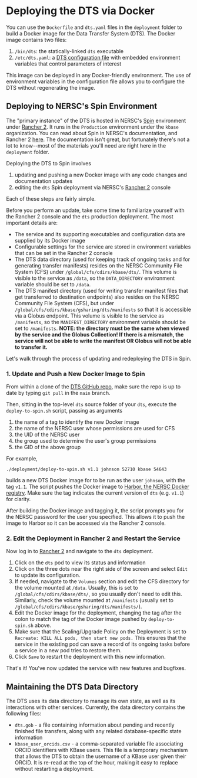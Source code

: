 # Deploying the DTS via Docker

You can use the `Dockerfile` and `dts.yaml` files in the `deployment` folder to
build a Docker image for the Data Transfer System (DTS). The Docker image
contains two files:

1. `/bin/dts`: the statically-linked `dts` executable
2. `/etc/dts.yaml`: a [DTS configuration file](config.md) with embedded
   environment variables that control parameters of interest

This image can be deployed in any Docker-friendly environment. The use of
environment variables in the configuration file allows you to configure the
DTS without regenerating the image.

## Deploying to NERSC's Spin Environment

The "primary instance" of the DTS is hosted in NERSC's [Spin](https://www.nersc.gov/systems/spin/)
environment under [Rancher 2](https://rancher2.spin.nersc.gov/login).
It runs in the `Production` environment under the `kbase` organization.
You can read about Spin in NERSC's documentation, and Rancher 2
[here](https://rancher.com/docs/rancher/v2.x/en/). The documentation
isn't great, but fortunately there's not a lot to know--most of the
materials you'll need are right here in the `deployment` folder.

Deploying the DTS to Spin involves

1. updating and pushing a new Docker image with any code changes and
   documentation updates
2. editing the `dts` Spin deployment via NERSC's
   [Rancher 2](https://rancher2.spin.nersc.gov/login) console

Each of these steps are fairly simple.

Before you perform an update, take some time to familiarize yourself
with the Rancher 2 console and the `dts` production deployment.
The most important details are:

* The service and its supporting executables and configuration data are
  supplied by its Docker image
* Configurable settings for the service are stored in environment variables
  that can be set in the Rancher 2 console
* The DTS data directory (used for keeping track of ongoing tasks and for
  generating transfer manifests) resides on the NERSC Community File System
  (CFS) under `/global/cfs/cdirs/kbase/dts/`. This volume is visible to the
  service as `/data`, so the `DATA_DIRECTORY` environment variable should be
  set to `/data`.
* The DTS manifest directory (used for writing transfer manifest files that
  get transferred to destination endpoints) also resides on the NERSC
  Community File System (CFS), but under `/global/cfs/cdirs/kbase/gsharing/dts/manifests`
  so that it is accessible via a Globus endpoint. This volume is visible to
  the service as `/manifests`, so the `MANIFEST_DIRECTORY` environment variable
  should be set to `/manifests`. **NOTE: the directory must be the same when
  viewed by the service and the Globus Collection! If there is a mismatch,
  the service will not be able to write the manifest OR Globus will not be
  able to transfer it.**

Let's walk through the process of updating and redeploying the DTS in Spin.

### 1. Update and Push a New Docker Image to Spin

From within a clone of the [DTS GitHub repo](https://github.com/kbase/dts), make
sure the repo is up to date by typing `git pull` in the `main` branch.

Then, sitting in the top-level `dts` source folder of your `dts`, execute
the `deploy-to-spin.sh` script, passing as arguments

1. the name of a tag to identify the new Docker image
2. the name of the NERSC user whose permissions are used for CFS
3. the UID of the NERSC user
4. the group used to determine the user's group permissions
5. the GID of the above group

For example,

```
./deployment/deploy-to-spin.sh v1.1 johnson 52710 kbase 54643
```

builds a new DTS Docker image for to be run as the user `johnson`,
with the tag `v1.1`. The script pushes the Docker image to [Harbor, the
NERSC Docker registry](https://registry.nersc.gov). Make sure the tag
indicates the current version of `dts` (e.g. `v1.1`) for clarity.

After building the Docker image and tagging it, the script prompts you for the
NERSC password for the user you specified. This allows it to push the image to
Harbor so it can be accessed via the Rancher 2 console.

### 2. Edit the Deployment in Rancher 2 and Restart the Service

Now log in to [Rancher 2](https://rancher2.spin.nersc.gov/login) and
navigate to the `dts` deployment.

1. Click on the `dts` pod to view its status and information
2. Click on the three dots near the right side of the screen and select
   `Edit` to update its configuration.
3. If needed, navigate to the `Volumes` section and edit the CFS directory for
   the volume mounted at `/data`. Usually, this is set to `/global/cfs/cdirs/kbase/dts/`,
   so you usually don't need to edit this. Similarly, check the volume mounted
   at `/manifests` (usually set to `/global/cfs/cdirs/kbase/gsharing/dts/manifests/`).
4. Edit the Docker image for the deployment, changing the tag after the colon
   to match the tag of the Docker image pushed by `deploy-to-spin.sh` above.
5. Make sure that the Scaling/Upgrade Policy on the Deployment is set to
   `Recreate: KILL ALL pods, then start new pods.` This ensures that the
   service in the existing pod can save a record of its ongoing tasks before a
   service in a new pod tries to restore them.
6. Click `Save` to restart the deployment with this new information.

That's it! You've now updated the service with new features and bugfixes.

## Maintaining the DTS Data Directory

The DTS uses its data directory to manage its own state, as well as its
interactions with other services. Currently, the data directory contains the
following files:

* `dts.gob` - a file containing information about pending and recently finished
  file transfers, along with any related database-specific state information
* `kbase_user_orcids.csv` - a comma-separated variable file associating ORCID
  identifiers with KBase users. This file is a temporary mechanism that allows
  the DTS to obtain the username of a KBase user given their ORCID. It is
  re-read at the top of the hour, making it easy to replace without restarting
  a deployment.
